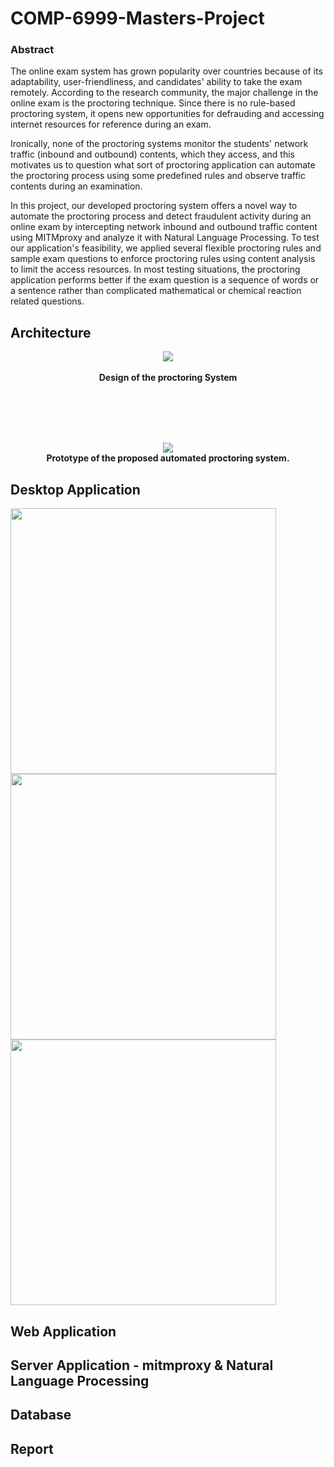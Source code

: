 # COMP-6999-Masters-Project

### Abstract
The online exam system has grown popularity over countries because of its adaptability, user-friendliness, and candidates' ability to take the exam remotely. According to the research community, the major challenge in the online exam is the proctoring technique. Since there is no rule-based proctoring system, it opens new opportunities for defrauding and accessing internet resources for reference during an exam. 

Ironically, none of the proctoring systems monitor the students' network traffic (inbound and outbound) contents, which they access, and this motivates us to question what sort of proctoring application can automate the proctoring process using some predefined rules and observe traffic contents during an examination.

In this project, our developed proctoring system offers a novel way to automate the proctoring process and detect fraudulent activity during an online exam by intercepting network inbound and outbound traffic content using MITMproxy  and analyze it with Natural Language Processing. To test our application's feasibility, we applied several flexible proctoring rules and sample exam questions to enforce proctoring rules using content analysis to limit the access resources. In most testing situations, the proctoring application performs better if the exam question is a sequence of words or a sentence rather than complicated mathematical or chemical reaction related questions. 



## Architecture

<p align="center">
  <img src="https://user-images.githubusercontent.com/13005159/95876565-c42f2900-0d4d-11eb-9c49-e1bd4f2d6e4a.png">
  <br/><br/><b>Design of the proctoring System</b><br>
</p>


<br/>
<br/>
<br/>
<br/>
<p align="center">
  <img src="https://user-images.githubusercontent.com/13005159/95876775-fa6ca880-0d4d-11eb-8d9e-8f716bfc6c0f.png">
  <br/><b>Prototype of the proposed automated proctoring system.</b><br>
</p>



## Desktop Application 

<img src="https://user-images.githubusercontent.com/13005159/95877005-40c20780-0d4e-11eb-9d00-6339a7a6bcd9.png" width="425"/> 
<img src="https://user-images.githubusercontent.com/13005159/95877008-415a9e00-0d4e-11eb-9205-a43d0c668042.png" width="425"/> 
<img src="https://user-images.githubusercontent.com/13005159/95877009-415a9e00-0d4e-11eb-9d88-91fd2c3b5a85.png" width="425"/> 

## Web Application 


## Server Application - mitmproxy & Natural Language Processing


## Database 

## Report 